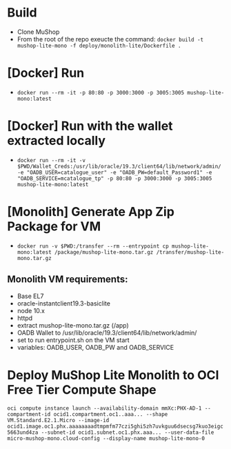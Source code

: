 # Build

- Clone MuShop
- From the root of the repo exeucte the command:
 `docker build -t mushop-lite-mono -f deploy/monolith-lite/Dockerfile .`

# [Docker] Run

- `docker run --rm -it -p 80:80 -p 3000:3000 -p 3005:3005 mushop-lite-mono:latest`

# [Docker] Run with the wallet extracted locally

- `docker run --rm -it -v $PWD/Wallet_Creds:/usr/lib/oracle/19.3/client64/lib/network/admin/ -e "OADB_USER=catalogue_user" -e "OADB_PW=default_Password1" -e "OADB_SERVICE=mcatalogue_tp" -p 80:80 -p 3000:3000 -p 3005:3005 mushop-lite-mono:latest`

# [Monolith] Generate App Zip Package for VM

- `docker run -v $PWD:/transfer --rm --entrypoint cp mushop-lite-mono:latest /package/mushop-lite-mono.tar.gz /transfer/mushop-lite-mono.tar.gz`

## Monolith VM requirements:

- Base EL7
- oracle-instantclient19.3-basiclite
- node 10.x
- httpd
- extract mushop-lite-mono.tar.gz (/app)
- OADB Wallet to /usr/lib/oracle/19.3/client64/lib/network/admin/
- set to run entrypoint.sh on the VM start
- variables: OADB_USER, OADB_PW and OADB_SERVICE

# Deploy MuShop Lite Monolith to OCI Free Tier Compute Shape

`oci compute instance launch --availability-domain mmXc:PHX-AD-1 --compartment-id ocid1.compartment.oc1..aaa... --shape VM.Standard.E2.1.Micro --image-id ocid1.image.oc1.phx.aaaaaaaadtmpmfm77czi5ghi5zh7uvkguu6dsecsg7kuo3eigc5663und4za --subnet-id ocid1.subnet.oc1.phx.aaa... --user-data-file micro-mushop-mono.cloud-config --display-name mushop-lite-mono-0`